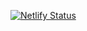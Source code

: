 [![Netlify Status](https://api.netlify.com/api/v1/badges/2918f4a8-fbc7-472b-b132-a136f94a5577/deploy-status)](https://app.netlify.com/sites/oricodes/deploys)
